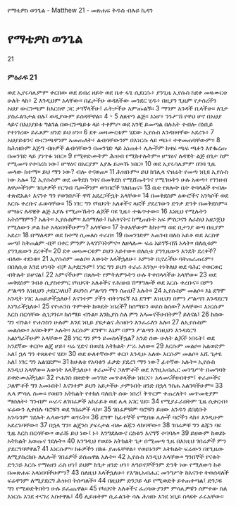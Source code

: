 ﻿
የማቴዎስ ወንጌል - Matthew 21 - መጽሐፍ ቅዱስ ብሉይ ኪዳን
# የማቴዎስ ወንጌል
21
### ምዕራፍ 21
 ወደ ኢየሩሳሌምም ቀርበው ወደ ደብረ ዘይት ወደ ቤተ ፋጌ ሲደርሱ፥ ያንጊዜ ኢየሱስ ከደቀ መዛሙርቱ ሁለት ላከ፥
2  እንዲህም አላቸው። በፊታችሁ ወዳለችው መንደር ሂዱ፥ በዚያን ጊዜም የታሰረችን አህያ ውርንጫም ከእርስዋ ጋር ታገኛላችሁ፤ ፈትታችሁ አምጡልኝ።
3  ማንም አንዳች ቢላችሁ። ለጌታ ያስፈልጉታል በሉ፤ ወዲያውም ይሰዳቸዋል።
4 -
5  ለጽዮን ልጅ። እነሆ፥ ንጉሥሽ የዋህ ሆኖ በአህያ ላይና በአህያይቱ ግልገል በውርንጫይቱ ላይ ተቀምጦ ወደ አንቺ ይመጣል በሉአት ተብሎ በነቢይ የተነገረው ይፈጸም ዘንድ ይህ ሆነ።
6  ደቀ መዛሙርቱም ሄደው ኢየሱስ እንዳዘዛቸው አደረጉ፥
7  አህያይቱንና ውርንጫዋንም አመጡለት፥ ልብሳቸውንም በእነርሱ ላይ ጫኑ፥ ተቀመጠባቸውም።
8  ከሕዝቡም እጅግ ብዙዎች ልብሳቸውን በመንገድ ላይ አነጠፉ፥ ሌሎችም ከዛፍ ጫፍ ጫፉን እየቈረጡ በመንገድ ላይ ያነጥፉ ነበር።
9  የሚቀድሙትም ሕዝብ የሚከተሉትም። ሆሣዕና ለዳዊት ልጅ በጌታ ስም የሚመጣ የተባረከ ነው፤ ሆሣዕና በአርያም እያሉ ይጮኹ ነበር።
10  ወደ ኢየሩሳሌምም በገባ ጊዜ መላው ከተማ። ይህ ማን ነው? ብሎ ተናወጠ።
11  ሕዝቡም። ይህ ከገሊላ ናዝሬት የመጣ ነቢዩ ኢየሱስ ነው አሉ።
12  ኢየሱስም ወደ መቅደስ ገባና በመቅደስ የሚሸጡትንና የሚገዙትን ሁሉ አወጣ፥ የገንዘብ ለዋጮችንም ገበታዎች የርግብ ሻጮችንም ወንበሮች ገለበጠና።
13  ቤቴ የጸሎት ቤት ትባላለች ተብሎ ተጽፎአል፥ እናንተ ግን የወንበዶች ዋሻ አደረጋችኋት አላቸው።
14  በመቅደስም ዕውሮችና አንካሶች ወደ እርሱ ቀረቡና ፈወሳቸው።
15  ነገር ግን የካህናት አለቆችና ጻፎች ያደረገውን ድንቃ ድንቅ በመቅደስም። ሆሣዕና ለዳዊት ልጅ እያሉ የሚጮኹትን ልጆች ባዩ ጊዜ፥ ተቈጥተው።
16  እነዚህ የሚሉትን አትሰማምን? አሉት። ኢየሱስም። እሰማለሁ፤ ከሕፃናትና ከሚጠቡት አፍ ምስጋናን ለራስህ አዘጋጀህ የሚለውን ቃል ከቶ አላነበባችሁምን? አላቸው።
17  ትቶአቸውም ከከተማ ወደ ቢታንያ ወጣ በዚያም አደረ።
18  በማለዳም ወደ ከተማ ሲመለስ ተራበ።
19  በመንገድም አጠገብ በለስ አይቶ ወደ እርስዋ መጣ፤ ከቅጠልም ብቻ በቀር ምንም አላገኘባትምና። ለዘላለሙ ፍሬ አይገኝብሽ አላት። በለሲቱም ያንጊዜውን ደረቀች።
20  ደቀ መዛሙርቱም ይህን አይተው። በለሲቱ ያንጊዜውን እንዴት ደረቀች? ብለው ተደነቁ።
21  ኢየሱስም መልሶ። እውነት እላችኋለሁ፥ እምነት ቢኖራችሁ ባትጠራጠሩም፥ በበለሲቱ እንደ ሆነባት ብቻ አታደርጉም፤ ነገር ግን ይህን ተራራ እንኳ። ተነቅለህ ወደ ባሕር ተወርወር ብትሉት ይሆናል፤
22  አምናችሁም በጸሎት የምትለምኑትን ሁሉ ትቀበላላችሁ አላቸው።
23  ወደ መቅደስም ገብቶ ሲያስተምር የካህናት አለቆችና የሕዝብ ሽማግሎች ወደ እርሱ ቀረቡና። በምን ሥልጣን እነዚህን ታደርጋለህ? ይህንስ ሥልጣን ማን ሰጠህ? አሉት።
24  ኢየሱስም መልሶ። እኔ ደግሞ አንዲት ነገር እጠይቃችኋለሁ፤ እናንተም ያችን ብትነግሩኝ እኔ ደግሞ እነዚህን በምን ሥልጣን እንዳደርግ እነግራችኋለሁ፤
25  የዮሐንስ ጥምቀት ከወዴት ነበረች? ከሰማይን ወይስ ከሰው? አላቸው። እነርሱም እርስ በርሳቸው ሲነጋገሩ። ከሰማይ ብንል። እንኪያስ ስለ ምን አላመናችሁበትም? ይለናል፤
26  ከሰው ግን ብንል፥ ዮሐንስን ሁሉም እንደ ነቢይ ያዩታልና ሕዝቡን እንፈራለን አሉ።
27  ለኢየሱስም መልሰው። አናውቅም አሉት። እርሱም ደግሞ። እኔም በምን ሥልጣን እነዚህን እንዳደርግ አልነግራችሁም አላቸው።
28  ነገር ግን ምን ይመስላችኋል? አንድ ሰው ሁለት ልጆች ነበሩት፤ ወደ አንደኛው ቀርቦ። ልጄ ሆይ፥ ዛሬ ሂድና በወይኔ አትክልት ሥራ አለው።
29  እርሱም መልሶ። አልወድም አለ፤ ኋላ ግን ተጸጸተና ሄደ።
30  ወደ ሁለተኛውም ቀርቦ እንዲሁ አለው እርሱም መልሶ። እሺ ጌታዬ አለ፤ ነገር ግን አልሄደም።
31  ከሁለቱ የአባቱን ፈቃድ ያደረገ ማን ነው? ፊተኛው አሉት። ኢየሱስ እንዲህ አላቸው። እውነት እላችኋለሁ፥ ቀራጮችና ጋለሞቶች ወደ እግዚአብሔር መንግሥት በመግባት ይቀድሙአችኋል።
32  ዮሐንስ በጽድቅ መንገድ መጥቶላችሁ ነበርና፥ አላመናችሁበትም፤ ቀራጮችና ጋለሞቶች ግን አመኑበት፤ እናንተም ይህን አይታችሁ ታምኑበት ዘንድ በኋላ ንስሐ አልገባችሁም።
33  ሌላ ምሳሌ ስሙ። የወይን አትክልት የተከለ ባለቤት ሰው ነበረ፤ ቅጥርም ቀጠረለት፥ መጥመቂያም ማሰለት፥ ግንብም ሠራና ለገበሬዎች አከራይቶ ወደ ሌላ አገር ሄደ።
34  የሚያፈራበትም ጊዜ ሲቀርብ፥ ፍሬውን ሊቀበሉ ባሮቹን ወደ ገበሬዎች ላከ።
35  ገበሬዎቹም ባሮቹን ይዘው አንዱን ደበደቡት አንዱንም ገደሉት ሌላውንም ወገሩት።
36  ደግሞ ከፊተኞች የሚበዙ ሌሎች ባሮችን ላከ፥ እንዲሁም አደረጉባቸው።
37  በኋላ ግን። ልጄንስ ያፍሩታል ብሎ ልጁን ላከባቸው።
38  ገበሬዎቹ ግን ልጁን ባዩ ጊዜ እርስ በርሳቸው። ወራሹ ይህ ነው፤ ኑ፥ እንግደለውና ርስቱን እናግኝ ተባባሉ።
39  ይዘውም ከወይኑ አትክልት አወጡና ገደሉት።
40  እንግዲህ የወይኑ አትክልት ጌታ በሚመጣ ጊዜ በእነዚህ ገበሬዎች ምን ያደርግባቸዋል?
41  እነርሱም። ክፉዎችን በክፉ ያጠፋቸዋል፥ የወይኑንም አትክልት ፍሬውን በየጊዜው ለሚያስረክቡ ለሌሎች ገበሬዎች ይሰጠዋል አሉት።
42  ኢየሱስ እንዲህ አላቸው። ግንበኞች የናቁት ድንጋይ እርሱ የማዕዘን ራስ ሆነ፤ ይህም ከጌታ ዘንድ ሆነ፥ ለዓይኖቻችንም ድንቅ ነው የሚለውን ከቶ በመጽሐፍ አላነበባችሁምን?
43  ስለዚህ እላችኋለሁ፥ የእግዚአብሔር መንግሥት ከእናንተ ትወሰዳለች ፍሬዋንም ለሚያደርግ ሕዝብ ትሰጣለች።
44  በዚህም ድንጋይ ላይ የሚወድቅ ይቀጠቀጣል፤ ድንጋዩ ግን የሚወድቅበትን ሁሉ ይፈጨዋል።
45  የካህናት አለቆችና ፈሪሳውያንም ምሳሌዎቹን ሰምተው ስለ እነርሱ እንደ ተናገረ አስተዋሉ፤
46  ሊይዙትም ሲፈልጉት ሳሉ ሕዝቡ እንደ ነቢይ ስላዩት ፈሩአቸው። 
